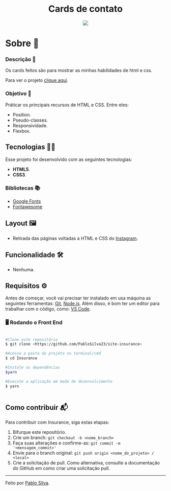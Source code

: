 <h1 align="center">Cards de contato</h1>
 
 <div align="center">
  <img src="https://user-images.githubusercontent.com/87915108/150845819-e405c20b-e155-46e7-9d1a-e8b250ed4534.gif">
</div>

# Sobre 📖

### Descrição 📄

Os cards feitos são para mostrar as minhas habilidades de html e css.

Para ver o projeto [clique aqui](https://pablosilva23.github.io/card/).

### Objetivo 🎯

Práticar os principais recursos de HTML e CSS. Entre eles:

- Position.
- Pseudo-classes.
- Responsividade.
- Flexbox.

## Tecnologias 👨‍💻

Esse projeto foi desenvolvido com as seguintes tecnologias:

* **HTML5**.
* **CSS3**.

### Bibliotecas 📚

* [Google Fonts](https://fonts.google.com/)
* [Fontawesome](https://fontawesome.com/v5/search)

## Layout 🖼️

- Retirada das páginas voltadas a HTML e CSS do [Instagram](https://www.instagram.com/).

## Funcionalidade 🛠️

- Nenhuma.

## Requisitos ⚙️

Antes de começar, você vai precisar ter instalado em usa máquina as seguintes ferramentas: [Git](https://git-scm.com/), [Node.js](https://nodejs.org/en/). Além disso, é bom ter um editor para trabalhar com o código, como: [VS Code](https://code.visualstudio.com/).

### 🖥️ Rodando o Front End

```bash

#Clone este repositório
$ git clone <https://github.com/PabloSilva23/site-insurance>

#Acesse a pasta do projeto no terminal/cmd
$ cd Insurance

#Instale as dependências
$yarn

#Execute a aplicação em modo de desenvolvimento
$ yarn
 
```

## Como contribuir 📬

Para contribuir com Insurance, siga estas etapas:

1. Bifurque este repositório.
1. Crie um branch: `git checkout -b <nome_branch>`
1. Faça suas alterações e confirme-as: `git commit -m '<mensagem_commit>'`
1. Envie para o branch original: `git push origin <nome_do_projeto> / <local>`
1. Crie a solicitação de pull. Como alternativa, consulte a documentação do GitHub em como criar uma solicitação pull.

---
Feito por [Pablo Silva](https://github.com/PabloSilva23).
